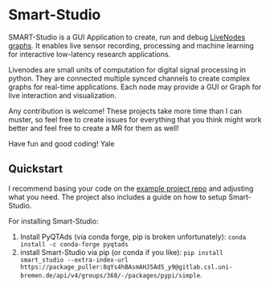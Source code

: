 # Smart-Studio

SMART-Studio is a GUI Application to create, run and debug [LiveNodes graphs](https://livenodes.pages.csl.uni-bremen.de/livenodes/).
It enables live sensor recording, processing and machine learning for interactive low-latency research applications.

Livenodes are small units of computation for digital signal processing in python. They are connected multiple synced channels to create complex graphs for real-time applications. Each node may provide a GUI or Graph for live interaction and visualization.

Any contribution is welcome! These projects take more time than I can muster, so feel free to create issues for everything that you think might work better and feel free to create a MR for them as well!

Have fun and good coding!
Yale


## Quickstart

I recommend basing your code on the [example project repo](https://gitlab.csl.uni-bremen.de/livenodes/example-project) and adjusting what you need. The project also includes a guide on how to setup Smart-Studio.

For installing Smart-Studio:
1. Install PyQTAds (via conda forge, pip is broken unfortunately): `conda install -c conda-forge pyqtads`
2. install Smart-Studio via pip (or conda if you like): `pip install smart_studio --extra-index-url https://package_puller:8qYs4hBAsmAHJ5AdS_y9@gitlab.csl.uni-bremen.de/api/v4/groups/368/-/packages/pypi/simple`.
